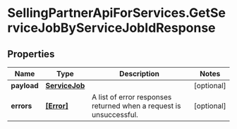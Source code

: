 # SellingPartnerApiForServices.GetServiceJobByServiceJobIdResponse

## Properties

Name | Type | Description | Notes
------------ | ------------- | ------------- | -------------
**payload** | [**ServiceJob**](ServiceJob.md) |  | [optional] 
**errors** | [**[Error]**](Error.md) | A list of error responses returned when a request is unsuccessful. | [optional] 


